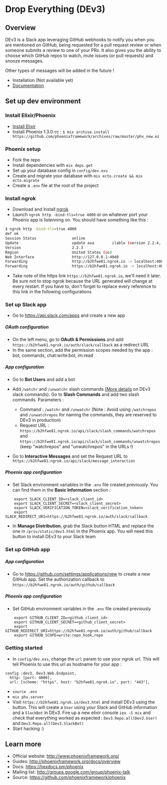 # Drop Everything (DEv3)


## Overview

DEv3 is a Slack app leveraging GitHub webhooks to notify you when you are mentioned on GitHub, being requested for a pull request review or when someone submits a review to one of your PRs. It also gives you the ability to choose which GitHub repos to watch, mute issues (or pull requests) and snooze messages.

Other types of messages will be added in the future !

- Installation (Not available yet)
- [Documentation](https://bachirc.github.io/Drop-Everything-v3-web/doc.html)

## Set up dev environment

### Install Elixir/Phoenix

* [Install Elixir](https://elixir-lang.org/install.html)
* Install Phoenix 1.3.0-rc : `$ mix archive.install https://github.com/phoenixframework/archives/raw/master/phx_new.ez`

### Phoenix setup

* Fork the repo
* Install dependencies with `mix deps.get`
* Set up your database config in `config/dev.exs`
* Create and migrate your database with `mix ecto.create && mix ecto.migrate`
* Create a `.env` file at the root of the project

### Install ngrok

* Download and Install [ngrok](https://ngrok.com/)
* Launch `ngrok http -bind-tls=true 4000` or on whatever port your Phoenix app is listenning on.
You should have something like this :

~~~bash
$ ngrok http -bind-tls=true 4000
def ok
Session Status                online
Update                        update ava		ilable (version 2.2.4, Ctrl-U to update)
Version                       2.2.3
Region                        United States (us)
Web Interface                 http://127.0.0.1:4040
Forwarding                    http://b2hfwe81.ngrok.io -> localhost:4000
Forwarding                    https://b2hfwe81.ngrok.io -> localhost:4000
~~~

* Take note of the https link `https://b2hfwe81.ngrok.io`, we'll need it later. Be sure not to stop ngrok because the URL generated will change at every restart. If you have to, don't forget to replace every reference to this link in the following configurations

### Set up Slack app

* Go to https://api.slack.com/apps and create a new app

##### OAuth configuration
* On the left menu, go to __OAuth & Permissions__ and add `https://b2hfwe81.ngrok.io/auth/slack/callback` as a redirect URL
* In the same section, add the permission scopes needed by the app : bot, commands, chat:write:bot, im:read

##### App configuration
* Go to __Bot Users__ and add a bot
* Add `/watchr` and `/unwatchr` slash commands [(More details](https://bachirc.github.io/Drop-Everything-v3-web/doc.html#Slack-commands) on DEv3 slack commands). Go to __Slash Commands__ and add two slash commands. Parameters :

	- Command : `/watchr` and `/unwatchr` (Note : Avoid using `/watchrepos` and `/unwatchrepos` for naming the commands, they are reserved to DEv3 in production)
	- Request URL : `https://b2hfwe81.ngrok.io/api/slack/slash_commands/watchrepos` and `https://b2hfwe81.ngrok.io/api/slack/slash_commands/unwatchrepos` (keep "watchrepos" and "unwatchrepos" in the URLs !)

* Go to __Interactive Messages__ and set
the Request URL to `https://b2hfwe81.ngrok.io/api/slack/message_interaction`

##### Phoenix app configuration

* Set Slack environment variables in the `.env` file created previously. You can find them in the __Basic Information__ section :

```
	export SLACK_CLIENT_ID=<slack_client_id>
	export SLACK_CLIENT_SECRET=<slack_client_secret>
	export SLACK_VERIFICATION_TOKEN=<slack_verification_token>
	export SLACK_REDIRECT_URI=https://b2hfwe81.ngrok.io/auth/slack/callback
```
* In __Manage Distribution__, grab the Slack button HTML and replace the one in `/priv/static/dev3.html` in the Phoenix app. You will need this button to install DEv3 to your Slack team

### Set up GitHub app

##### App configuration

* Go to https://github.com/settings/applications/new to create a new GitHub app. Set the authorization callback to `https://b2hfwe81.ngrok.io/auth/github/callback`

##### Phoenix app configuration

* Set GitHub environment variables in the `.env` file created previously

```
	export GITHUB_CLIENT_ID=<github_client_id>
	export GITHUB_CLIENT_SECRET=<github_client_secret>
	export GITHUB_REDIRECT_URI=https://b2hfwe81.ngrok.io/auth/github/callback
	export GITHUB_SCOPE=write:repo_hook,repo
```

### Getting started

* In `config/dev.exs`, change the `url` param to use your ngrok url. This will tell Phoenix to use this url as hostname for your app :

```
config :dev3, Dev3.Web.Endpoint,
  http: [port: 4000],
  url: [scheme: "https", host: "b2hfwe81.ngrok.io", port: "443"],
```

* `source .env`
* `mix phx.server`
* Visit `https://b2hfwe81.ngrok.io/dev3.html` and install DEv3 using the button. This will create a `User` using your Slack and GitHub information and a `SlackBot` in DEv3. Fire up a new elixir console `iex -S mix` and check that everything worked as expected : `Dev3.Repo.all(Dev3.User)` and `Dev3.Repo.all(Dev3.SlackBot)`
* Start hacking :)

## Learn more

  * Official website: http://www.phoenixframework.org/
  * Guides: http://phoenixframework.org/docs/overview
  * Docs: https://hexdocs.pm/phoenix
  * Mailing list: http://groups.google.com/group/phoenix-talk
  * Source: https://github.com/phoenixframework/phoenix
